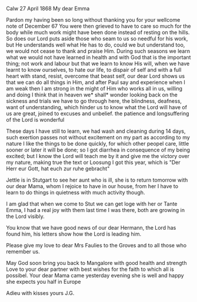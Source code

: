  Calw 27 April 1868
My dear Emma

Pardon my having been so long without thanking you for your wellcome note of December 67 You were then grieved to have to care so much for the body while much work might have been done instead of resting on the hills. So does our Lord puts aside those who seam to us so needful for his work, but He understands well what He has to do, could we but understand too, we would not cease to thank and praise Him. During such seasons we learn what we would not have learned in health and with God that is the important thing; not work and labour but that we learn to know His will, when we have learnt to know ourselves, to hate our life, to dispair of self and with a full heart with stand, resist, overcome that beast self, our dear Lord shows us that we can do all things in Him, and after Paul say and experience when I am weak then I am strong in the might of Him who works all in us, willing and doing I think that in heaven we* shall* wonder looking back on the sickness and trials we have to go through here, the blindness, deafness, want of understanding, which hinder us to know what the Lord will have of us are great, joined to excuses and unbelief. the patience and longsuffering of the Lord is wonderful

These days I have still to learn, we had wash and cleaning during 14 days, such exertion passes not without excitement on my part as according to my nature I like the things to be done quickly, for which other peopel care, little sooner or later it will be done; so I got diarrhea in consequence of my being excited; but I know the Lord will teach me by it and give me the victory over my nature, making true the text or Loosung I got this year, which is "Der Herr eur Gott, hat euch zur ruhe gebracht"

Jettle is in Stutgart to see her aunt who is ill, she is to return tomorrow with our dear Mama, whom I rejoice to have in our house, from her I have to learn to do things in quietness with much activity though.

I am glad that when we come to Stut we can get loge with her or Tante Emma, I had a real joy with them last time I was there, both are growing in the Lord visibly.

You know that we have good news of our dear Hermann, the Lord has found him, his letters show how the Lord is leading him.

Please give my love to dear Mrs Faulies to the Groves and to all those who remember us.

May God soon bring you back to Mangalore with good health and strength 
Love to your dear partner with best wishes for the faith to which all is possibel. Your dear Mama came yesterday evening she is well and happy she expects you half in Europe

 Adieu with kisses yours J.G.
